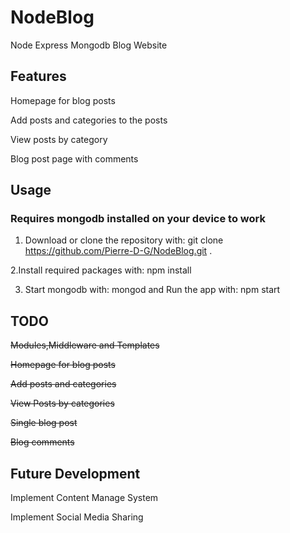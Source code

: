 # NodeBlog
Node Express Mongodb Blog Website


## Features

Homepage for blog posts

Add posts and categories to the posts

View posts by category

Blog post page with comments

## Usage

### Requires mongodb installed on your device to work

 1. Download or clone the repository with: git clone https://github.com/Pierre-D-G/NodeBlog.git .

 2.Install required packages with: npm install

 3. Start mongodb with: mongod and Run the app with: npm start

## TODO

~~Modules,Middleware and Templates~~

~~Homepage for blog posts~~

~~Add posts and categories~~

~~View Posts by categories~~

~~Single blog post~~

~~Blog comments~~

## Future Development

Implement Content Manage System

Implement Social Media Sharing




